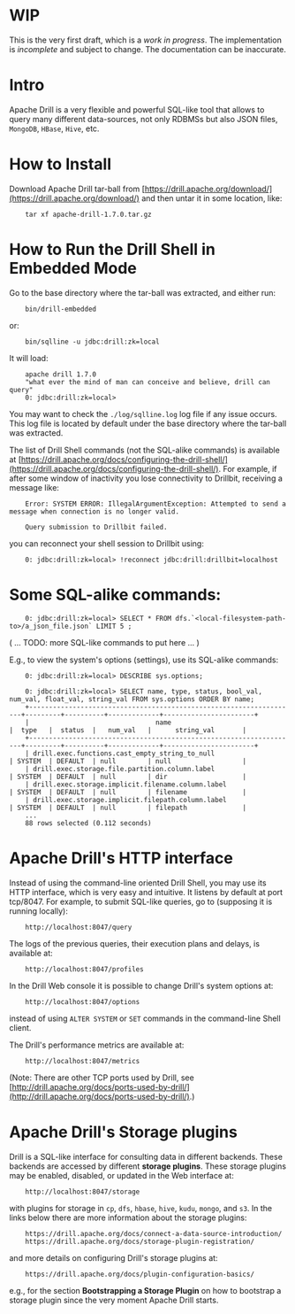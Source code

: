 # WIP

This is the very first draft, which is a *work in progress*. The implementation is *incomplete* and subject to change. The documentation can be inaccurate.

# Intro

Apache Drill is a very flexible and powerful SQL-like tool that allows to query many different data-sources, not only RDBMSs but also JSON files, `MongoDB`, `HBase`, `Hive`, etc.

# How to Install

Download Apache Drill tar-ball from [https://drill.apache.org/download/](https://drill.apache.org/download/) and then untar it in some location, like:

        tar xf apache-drill-1.7.0.tar.gz

# How to Run the Drill Shell in Embedded Mode

Go to the base directory where the tar-ball was extracted, and either run:

        bin/drill-embedded

or:

        bin/sqlline -u jdbc:drill:zk=local

It will load:

        apache drill 1.7.0
        "what ever the mind of man can conceive and believe, drill can query"
        0: jdbc:drill:zk=local>

You may want to check the `./log/sqlline.log` log file if any issue occurs. This log file is located by default under the base directory where the tar-ball was extracted.

The list of Drill Shell commands (not the SQL-alike commands) is available at [https://drill.apache.org/docs/configuring-the-drill-shell/](https://drill.apache.org/docs/configuring-the-drill-shell/). For example, if after some window of inactivity you lose connectivity to Drillbit, receiving a message like:

        Error: SYSTEM ERROR: IllegalArgumentException: Attempted to send a message when connection is no longer valid.

        Query submission to Drillbit failed.

you can reconnect your shell session to Drillbit using:

        0: jdbc:drill:zk=local> !reconnect jdbc:drill:drillbit=localhost

# Some SQL-alike commands:

        0: jdbc:drill:zk=local> SELECT * FROM dfs.`<local-filesystem-path-to>/a_json_file.json` LIMIT 5 ;

( ... TODO: more SQL-like commands to put here ... )

E.g., to view the system's options (settings), use its SQL-alike commands:

        0: jdbc:drill:zk=local> DESCRIBE sys.options;

        0: jdbc:drill:zk=local> SELECT name, type, status, bool_val, num_val, float_val, string_val FROM sys.options ORDER BY name;
        +--------------------------------------------------------------------+---------+----------+-------------+-----------------------+
        |                                name                                |  type   |  status  |   num_val   |      string_val       |
        +--------------------------------------------------------------------+---------+----------+-------------+-----------------------+
        | drill.exec.functions.cast_empty_string_to_null                     | SYSTEM  | DEFAULT  | null        | null                  |
        | drill.exec.storage.file.partition.column.label                     | SYSTEM  | DEFAULT  | null        | dir                   |
        | drill.exec.storage.implicit.filename.column.label                  | SYSTEM  | DEFAULT  | null        | filename              |
        | drill.exec.storage.implicit.filepath.column.label                  | SYSTEM  | DEFAULT  | null        | filepath              |
        ...
        88 rows selected (0.112 seconds)

# Apache Drill's HTTP interface

Instead of using the command-line oriented Drill Shell, you may use its HTTP interface, which is very easy and intuitive. It listens by default at port tcp/8047. For example, to submit SQL-like queries, go to (supposing it is running locally):

        http://localhost:8047/query

The logs of the previous queries, their execution plans and delays, is available at:

        http://localhost:8047/profiles

In the Drill Web console it is possible to change Drill's system options at:

        http://localhost:8047/options

instead of using `ALTER SYSTEM` or `SET` commands in the command-line Shell client.

The Drill's performance metrics are available at:

        http://localhost:8047/metrics

(Note: There are other TCP ports used by Drill, see [http://drill.apache.org/docs/ports-used-by-drill/](http://drill.apache.org/docs/ports-used-by-drill/).)

# Apache Drill's Storage plugins

Drill is a SQL-like interface for consulting data in different backends. These backends are accessed by different **storage plugins**. These storage plugins may be enabled, disabled, or updated in the Web interface at:

        http://localhost:8047/storage

with plugins for storage in `cp`, `dfs`, `hbase`, `hive`, `kudu`, `mongo`, and `s3`. In the links below there are more information about the storage plugins:

        https://drill.apache.org/docs/connect-a-data-source-introduction/
        https://drill.apache.org/docs/storage-plugin-registration/

and more details on configuring Drill's storage plugins at:

        https://drill.apache.org/docs/plugin-configuration-basics/

e.g., for the section **Bootstrapping a Storage Plugin** on how to bootstrap a storage plugin since the very moment Apache Drill starts.

